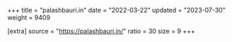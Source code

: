 +++
title = "palashbauri.in"
date = "2022-03-22"
updated = "2023-07-30"
weight = 9409

[extra]
source = "https://palashbauri.in/"
ratio = 30
size = 9
+++
